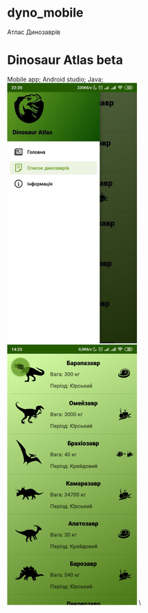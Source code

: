 # dyno_mobile
Атлас Динозаврів    
# Dinosaur Atlas beta    
Mobile app; Android studio; Java;    
<img src="https://github.com/nprblm/dyno_mobile/blob/main/screanshots/nav_menu.jpg" height="600">
<img src="https://github.com/nprblm/dyno_mobile/blob/main/screanshots/fragment_list.jpg" height="600">
\
